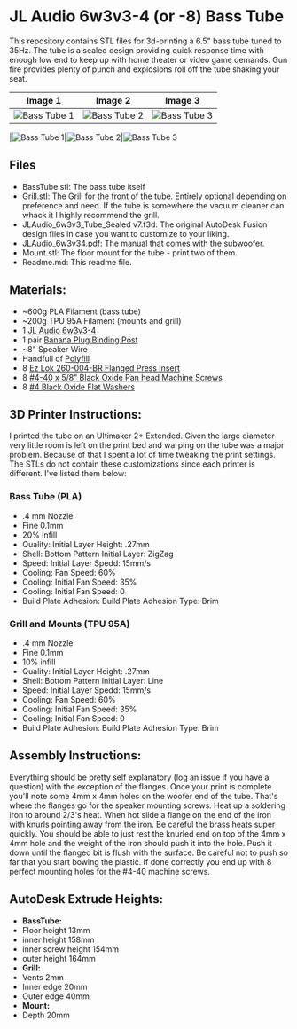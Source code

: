 # JL Audio 6w3v3-4 (or -8) Bass Tube

This repository contains STL files for 3d-printing a 6.5" bass tube tuned to 35Hz. The tube is a sealed design providing quick response time with enough low end to keep up with home theater or video game demands. Gun fire provides plenty of punch and explosions roll off the tube shaking your seat.

Image 1                                          |  Image 2                                          |   Image 3
:-----------------------------------------------:|:-------------------------------------------------:|:-------------------------:
![Bass Tube 1](https://i.imgur.com/xGBOCdD.jpg)  |  ![Bass Tube 2](https://i.imgur.com/4hrOwH5.jpg)  |  ![Bass Tube 3](https://i.imgur.com/xt74Ufj.jpg)

|![Bass Tube 1](https://i.imgur.com/xGBOCdD.jpg)|![Bass Tube 2](https://i.imgur.com/4hrOwH5.jpg)|![Bass Tube 3](https://i.imgur.com/xt74Ufj.jpg)

## Files
- BassTube.stl: The bass tube itself
- Grill.stl: The Grill for the front of the tube. Entirely optional depending on preference and need. If the tube is somewhere the vacuum cleaner can whack it I highly recommend the grill.
- JLAudio_6w3v3_Tube_Sealed v7.f3d: The original AutoDesk Fusion design files in case you want to customize to your liking.
- JLAudio_6w3v34.pdf: The manual that comes with the subwoofer.
- Mount.stl: The floor mount for the tube - print two of them.
- Readme.md: This readme file.

## Materials:
- ~600g PLA Filament (bass tube)
- ~200g TPU 95A Filament (mounts and grill)
- 1 [JL Audio 6w3v3-4](https://www.crutchfield.com/p_1366W3V34/JL-Audio-6W3v3-4.html?awcp=1t1&awcr=189628602181&awdv=c&awkw=6w3v34&awmt=p&awnw=g&awug=9031329&gclid=EAIaIQobChMIhf7kgbDu4gIVlcJkCh1tGwu2EAAYASAAEgLclPD_BwE)
- 1 pair [Banana Plug Binding Post](https://www.amazon.com/gp/product/B076JBS2K2/ref=ppx_yo_dt_b_asin_title_o01_s00?ie=UTF8&psc=1)
- ~8" Speaker Wire
- Handfull of [Polyfill](https://www.amazon.com/Fairfield-PF16B-Poly-Fil-Premium-Polyester/dp/B006I04VLU/ref=sr_1_2?keywords=speaker+polyfill&qid=1560701273&s=gateway&sr=8-2)
- 8 [Ez Lok 260-004-BR Flanged Press Insert](https://www.amazon.com/gp/product/B06XGX13CQ/ref=ppx_yo_dt_b_asin_title_o00_s00?ie=UTF8&psc=1)
- 8 [#4-40 x 5/8" Black Oxide Pan head Machine Screws](https://www.boltdepot.com/Product-Details.aspx?product=21977)
- 8 [#4 Black Oxide Flat Washers](https://www.boltdepot.com/Product-Details.aspx?product=22036)

## 3D Printer Instructions:

I printed the tube on an Ultimaker 2+ Extended. Given the large diameter very little room is left on the print bed and warping on the tube was a major problem. Because of that I spent a lot of time tweaking the print settings. The STLs do not contain these customizations since each printer is different. I've listed them below:

### Bass Tube (PLA)
- .4 mm Nozzle
- Fine 0.1mm
- 20% infill
- Quality: Initial Layer Height: .27mm
- Shell: Bottom Pattern Initial Layer: ZigZag
- Speed: Initial Layer Spedd: 15mm/s
- Cooling: Fan Speed: 60%
- Cooling: Initial Fan Speed: 35%
- Cooling: Initial Fan Speed: 0
- Build Plate Adhesion: Build Plate Adhesion Type: Brim

### Grill and Mounts (TPU 95A)
- .4 mm Nozzle
- Fine 0.1mm
- 10% infill
- Quality: Initial Layer Height: .27mm
- Shell: Bottom Pattern Initial Layer: Line
- Speed: Initial Layer Spedd: 15mm/s
- Cooling: Fan Speed: 60%
- Cooling: Initial Fan Speed: 35%
- Cooling: Initial Fan Speed: 0
- Build Plate Adhesion: Build Plate Adhesion Type: Brim

## Assembly Instructions:
Everything should be pretty self explanatory (log an issue if you have a question) with the exception of the flanges. Once your print is complete you'll note some 4mm x 4mm holes on the woofer end of the tube. That's where the flanges go for the speaker mounting screws. Heat up a soldering iron to around 2/3's heat. When hot slide a flange on the end of the iron with knurls pointing away from the iron. Be careful the brass heats super quickly. You should be able to just rest the knurled end on top of the 4mm x 4mm hole and the weight of the iron should push it into the hole. Push it down until the flanged bit is flush with the surface. Be careful not to push so far that you start bowing the plastic. If done correctly you end up with 8 perfect mounting holes for the #4-40 machine screws.

## AutoDesk Extrude Heights:
- **BassTube:**
- Floor height 		13mm
- inner height 		158mm
- inner screw height	154mm
- outer height 		164mm
- **Grill:**
- Vents			2mm
- Inner edge		20mm
- Outer edge		40mm
- **Mount:**
- Depth			20mm
